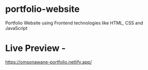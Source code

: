 # portfolio-website
Portfolio Website using Frontend technologies like HTML, CSS and JavaScript
# Live Preview -
https://omsonawane-portfolio.netlify.app/
